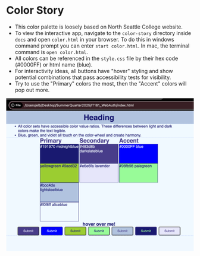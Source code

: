 # Color Story

- This color palette is loosely based on North Seattle College website.
- To view the interactive app, navigate to the `color-story` directory inside `docs` and open `color.html` in your browser. To do this in windows command prompt you can enter `start color.html`. In mac, the terminal command is `open color.html`.
- All colors can be referenced in the `style.css` file by their hex code (#0000FF) or html name (blue).
- For interactivity ideas, all buttons have "hover" styling and show potential combinations that pass accessibility tests for visibility.
- Try to use the "Primary" colors the most, then the "Accent" colors will pop out more.

![alt text](class-website-colors.png)